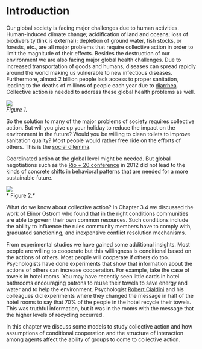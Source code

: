 # Introduction
Our global society is facing major challenges due to human activities. Human-induced climate change; acidification of land and oceans; loss of biodiversity (link is external); depletion of ground water, fish stocks, or forests, etc., are all major problems that require collective action in order to limit the magnitude of their effects. Besides the destruction of our environment we are also facing major global health challenges. Due to increased transportation of goods and humans, diseases can spread rapidly around the world making us vulnerable to new infectious diseases. Furthermore, almost 2 billion people lack access to proper sanitation, leading to the deaths of millions of people each year due to [diarrhea](http://en.wikipedia.org/wiki/Diarrhea). Collective action is needed to address these global health problems as well.

![](https://raw.githubusercontent.com/comses/intro-to-abm/master/assets/images/Ch_15_Fig_1.png)<br>*Figure 1.*

So the solution to many of the major problems of society requires collective action. But will you give up your holiday to reduce the impact on the environment in the future? Would you be willing to clean toilets to improve sanitation quality? Most people would rather free ride on the efforts of others. This is the [social dilemma](http://en.wikipedia.org/wiki/Social_dilemma).

Coordinated action at the global level might be needed. But global negotiations such as the [Rio + 20 conference](http://en.wikipedia.org/wiki/United_Nations_Conference_on_Sustainable_Development) in 2012 did not lead to the kinds of concrete shifts in behavioral patterns that are needed for a more sustainable future.

![](https://raw.githubusercontent.com/comses/intro-to-abm/master/assets/images/Ch_15_Fig_2.png)<br>*
Figure 2.*

What do we know about collective action? In Chapter 3.4 we discussed the work of Elinor Ostrom who found that in the right conditions communities are able to govern their own common resources. Such conditions include the ability to influence the rules community members have to comply with, graduated sanctioning, and inexpensive conflict resolution mechanisms.

From experimental studies we have gained some additional insights. Most people are willing to cooperate but this willingness is conditional based on the actions of others. Most people will cooperate if others do too. Psychologists have done experiments that show that information about the actions of others can increase cooperation. For example, take the case of towels in hotel rooms. You may have recently seen little cards in hotel bathrooms encouraging patrons to reuse their towels to save energy and water and to help the environment. Psychologist [Robert Cialdini](http://en.wikipedia.org/wiki/Robert_Cialdini) and his colleagues did experiments where they changed the message in half of the hotel rooms to say that 70% of the people in the hotel recycle their towels. This was truthful information, but it was in the rooms with the message that the higher levels of recycling occurred.

In this chapter we discuss some models to study collective action and how assumptions of conditional cooperation and the structure of interaction among agents affect the ability of groups to come to collective action.

